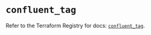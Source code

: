 # `confluent_tag`

Refer to the Terraform Registry for docs: [`confluent_tag`](https://registry.terraform.io/providers/confluentinc/confluent/2.10.0/docs/resources/tag).
